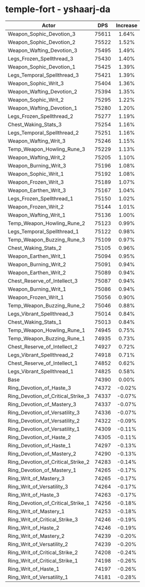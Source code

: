 # temple-fort - yshaarj-da
| Actor | DPS | Increase |
|---|:---:|:---:|
|Weapon_Sophic_Devotion_3|75611|1.64%|
|Weapon_Sophic_Devotion_2|75522|1.52%|
|Weapon_Wafting_Devotion_3|75495|1.49%|
|Legs_Frozen_Spellthread_3|75430|1.40%|
|Weapon_Sophic_Devotion_1|75425|1.39%|
|Legs_Temporal_Spellthread_3|75421|1.39%|
|Weapon_Sophic_Writ_3|75404|1.36%|
|Weapon_Wafting_Devotion_2|75394|1.35%|
|Weapon_Sophic_Writ_2|75295|1.22%|
|Weapon_Wafting_Devotion_1|75280|1.20%|
|Legs_Frozen_Spellthread_2|75277|1.19%|
|Chest_Waking_Stats_3|75254|1.16%|
|Legs_Temporal_Spellthread_2|75251|1.16%|
|Weapon_Wafting_Writ_3|75246|1.15%|
|Temp_Weapon_Howling_Rune_3|75229|1.13%|
|Weapon_Wafting_Writ_2|75205|1.10%|
|Weapon_Burning_Writ_3|75196|1.08%|
|Weapon_Sophic_Writ_1|75192|1.08%|
|Weapon_Frozen_Writ_3|75189|1.07%|
|Weapon_Earthen_Writ_3|75167|1.04%|
|Legs_Frozen_Spellthread_1|75150|1.02%|
|Weapon_Frozen_Writ_2|75144|1.01%|
|Weapon_Wafting_Writ_1|75136|1.00%|
|Temp_Weapon_Howling_Rune_2|75123|0.99%|
|Legs_Temporal_Spellthread_1|75122|0.98%|
|Temp_Weapon_Buzzing_Rune_3|75109|0.97%|
|Chest_Waking_Stats_2|75105|0.96%|
|Weapon_Earthen_Writ_1|75094|0.95%|
|Weapon_Burning_Writ_2|75091|0.94%|
|Weapon_Earthen_Writ_2|75089|0.94%|
|Chest_Reserve_of_Intellect_3|75087|0.94%|
|Weapon_Burning_Writ_1|75086|0.94%|
|Weapon_Frozen_Writ_1|75056|0.90%|
|Temp_Weapon_Buzzing_Rune_2|75046|0.88%|
|Legs_Vibrant_Spellthread_3|75014|0.84%|
|Chest_Waking_Stats_1|75013|0.84%|
|Temp_Weapon_Howling_Rune_1|74945|0.75%|
|Temp_Weapon_Buzzing_Rune_1|74935|0.73%|
|Chest_Reserve_of_Intellect_2|74927|0.72%|
|Legs_Vibrant_Spellthread_2|74918|0.71%|
|Chest_Reserve_of_Intellect_1|74852|0.62%|
|Legs_Vibrant_Spellthread_1|74825|0.58%|
|Base|74390|0.00%|
|Ring_Devotion_of_Haste_3|74372|-0.02%|
|Ring_Devotion_of_Critical_Strike_3|74337|-0.07%|
|Ring_Devotion_of_Mastery_3|74337|-0.07%|
|Ring_Devotion_of_Versatility_3|74336|-0.07%|
|Ring_Devotion_of_Versatility_2|74322|-0.09%|
|Ring_Devotion_of_Versatility_1|74309|-0.11%|
|Ring_Devotion_of_Haste_2|74305|-0.11%|
|Ring_Devotion_of_Haste_1|74297|-0.13%|
|Ring_Devotion_of_Mastery_2|74290|-0.13%|
|Ring_Devotion_of_Critical_Strike_2|74283|-0.14%|
|Ring_Devotion_of_Mastery_1|74265|-0.17%|
|Ring_Writ_of_Mastery_3|74265|-0.17%|
|Ring_Writ_of_Versatility_3|74264|-0.17%|
|Ring_Writ_of_Haste_3|74263|-0.17%|
|Ring_Devotion_of_Critical_Strike_1|74256|-0.18%|
|Ring_Writ_of_Mastery_1|74253|-0.18%|
|Ring_Writ_of_Critical_Strike_3|74246|-0.19%|
|Ring_Writ_of_Haste_2|74246|-0.19%|
|Ring_Writ_of_Mastery_2|74239|-0.20%|
|Ring_Writ_of_Versatility_2|74239|-0.20%|
|Ring_Writ_of_Critical_Strike_2|74208|-0.24%|
|Ring_Writ_of_Critical_Strike_1|74198|-0.26%|
|Ring_Writ_of_Haste_1|74197|-0.26%|
|Ring_Writ_of_Versatility_1|74181|-0.28%|
